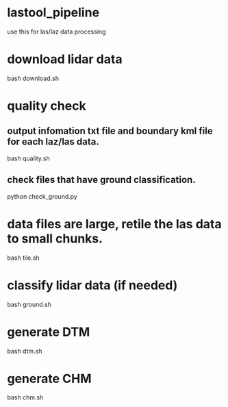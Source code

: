 # lastool_pipeline
use this for las/laz data processing

# download lidar data
bash download.sh

# quality check
## output infomation txt file and boundary kml file for each laz/las data.
bash quality.sh
## check files that have ground classification.
python check_ground.py

# data files are large, retile the las data to small chunks. 
bash tile.sh

# classify lidar data (if needed)
bash ground.sh

# generate DTM
bash dtm.sh

# generate CHM
bash chm.sh